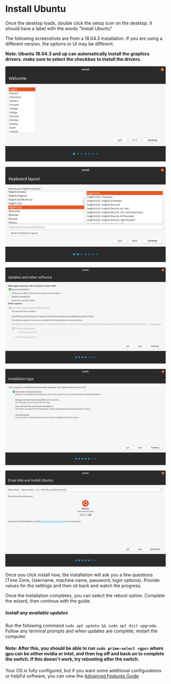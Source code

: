 # Install Ubuntu

Once the desktop loads, double click the setup icon on the desktop. It should have a label with the words "Install Ubuntu"

The following screenshots are from a 18.04.3 installation. If you are using a different version, the options or UI may be different. 

__Note: Ubuntu 18.04.3 and up can automatically install the graphics drivers. make sure to select the checkbox to install the drivers.__   


![Install Welcome](../Images/Install1.png)

![Install Language](../Images/Install2.png)

![Install Options](../Images/Install3.png)

![Install Drives](../Images/Install4.png)

![Install Device Selection](../Images/Install5.png)


Once you click install now, the installation will ask you a few questions (Time Zone, Username, machine name, password, login options). Provide values for the settings and then sit back and watch the progress.

Once the Installation completes, you can select the reboot option. Complete the wizard, then continue with the guide.

##### Install any available updates

Run the following command `sudo apt update && sudo apt dist-upgrade`. Follow any terminal prompts and when updates are complete, restart the computer. 

#### __Note: After this, you should be able to run ` sudo prime-select <gpu> ` where gpu can be either nvidia or intel, and then log off and back on to complete the switch. If this doesn't work, try rebooting after the switch.__

Your OS is fully configured, but if you want some additional configurations or helpful software, you can view the [Advanced Features Guide](Advanced.md)
